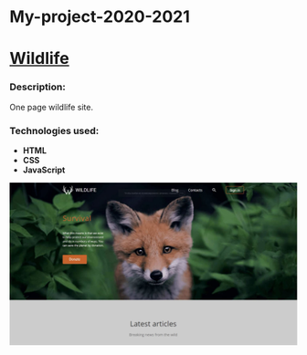 # My-project-2020-2021

# [Wildlife](https://rolling-scopes-school.github.io/ckachok-JSFE2021Q1/wildlife/)

### Description:
One page wildlife site.

### Technologies used:

- **HTML** 
- **CSS**
- **JavaScript**

![Illustration for the project](https://github.com/ckachok/My-project-2020-2021/raw/preview/image/wildlife.jpg)